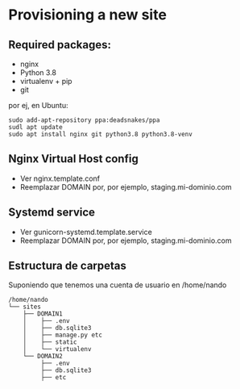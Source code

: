 Provisioning a new site
=======================

## Required packages:

* nginx
* Python 3.8
* virtualenv + pip
* git

por ej, en Ubuntu:

    sudo add-apt-repository ppa:deadsnakes/ppa
    sudl apt update
    sudo apt install nginx git python3.8 python3.8-venv

## Nginx Virtual Host config

* Ver nginx.template.conf
* Reemplazar DOMAIN por, por ejemplo, staging.mi-dominio.com

## Systemd service

* Ver gunicorn-systemd.template.service
* Reemplazar DOMAIN por, por ejemplo, staging.mi-dominio.com

## Estructura de carpetas

Suponiendo que tenemos una cuenta de usuario en /home/nando

    /home/nando
    └── sites
        ├── DOMAIN1
        │    ├── .env
        │    ├── db.sqlite3
        │    ├── manage.py etc
        │    ├── static
        │    └── virtualenv
        └── DOMAIN2
             ├── .env
             ├── db.sqlite3
             ├── etc

